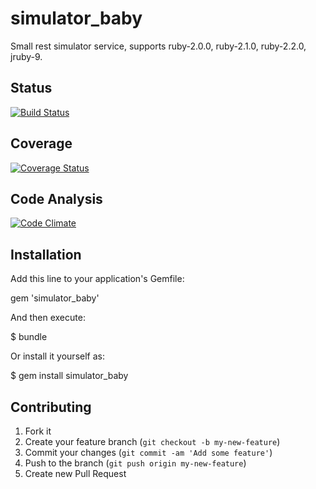 # simulator_baby

Small rest simulator service, supports ruby-2.0.0, ruby-2.1.0, ruby-2.2.0, jruby-9.

## Status 
[![Build Status](https://travis-ci.org/dmcnulla/simulator_baby.svg?branch=master)](https://travis-ci.org/dmcnulla/simulator_baby)

## Coverage
[![Coverage Status](https://coveralls.io/repos/dmcnulla/simulator_baby/badge.svg?branch=master&service=github)](https://coveralls.io/github/dmcnulla/simulator_baby?branch=master)

## Code Analysis
[![Code Climate](https://codeclimate.com/github/dmcnulla/simulator_baby/badges/gpa.svg)](https://codeclimate.com/github/dmcnulla/simulator_baby)

## Installation

Add this line to your application's Gemfile:

  gem 'simulator_baby'

And then execute:

  $ bundle

Or install it yourself as:

  $ gem install simulator_baby

## Contributing

1. Fork it
2. Create your feature branch (`git checkout -b my-new-feature`)
3. Commit your changes (`git commit -am 'Add some feature'`)
4. Push to the branch (`git push origin my-new-feature`)
5. Create new Pull Request
